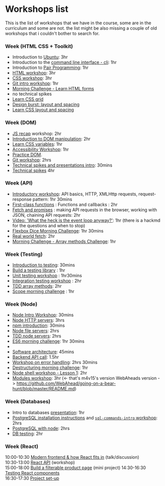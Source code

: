 # Workshops list

This is the list of workshops that we have in the course, some are in the curriculum and some are not.
the list might be also missing a couple of old workshops that i couldn't bother to search for.

### Week (HTML CSS + Toolkit)

- Introduction to [Ubuntu](https://github.com/WebAhead/ubuntu-intro/): 3hr
- Introduction to the [command line interface - cli](https://github.com/WebAhead/cli-intro): 1hr
- Introduction to [Pair Programming](./pair-programming.md): 1hr
- [HTML workshop](https://github.com/WebAhead/html-workshop/): 3hr
- [CSS workshop](https://github.com/WebAhead/css-workshop/): 3hr
- [Git intro workshop](https://docs.google.com/presentation/d/1mu0WhcOG9poJrLlHmWV7ix2dNrFSYWw3BkpjbY0D0gE/edit?usp=sharing): 1hr
- [Morning Challenge - Learn HTML forms](https://github.com/oliverjam/learn-html-forms/)
- no technical spikes
- [Learn CSS grid](https://github.com/bobbysebolao/learn-css-grid)
- [Design burst: layout and spacing](http://facresources.com/slides/design-burst-week2.html#/)
- [Learn CSS layout and spacing](https://github.com/bobbysebolao/learn-css-flexbox)

### Week (DOM)

- [JS recap](https://github.com/WebAhead/js-recap) workshop: 2hr
- [Introduction to DOM manipulation](./dom-intro.md): 2hr
- [Learn CSS variables](https://github.com/WebAhead/master-reference/blob/master/coursebook/week-2/dom-manipulation-ws.md): 1hr
- [Accessibility Workshop](https://github.com/foundersandcoders/web-accessibility/blob/master/putting-yourself-in-someone-elses-shoes.md): 1hr
- [Practice DOM](https://github.com/WebAhead/practice-dom).
- [Git workshop](https://github.com/foundersandcoders/git-workflow-workshop-for-two): 2hrs
- [Technical spikes and presentations intro](https://founders-and-coders.gitbook.io/coursebook/student-handbook/spikes): 30mins 
- [Technical spikes](https://hackmd.io/@EwoSz9j0TESPquoLzQMY_w/S11XEHoC8) 4hr

### Week (API)

- [Introductory workshop](https://github.com/shiryz/api-workshop): API basics, HTTP, XMLHttp requests, request-response pattern: 1hr 30mins
- [First-class functions](https://github.com/oliverjam/first-class-functions) : Functions and callbacks : 2hr
- [Fetch and promises](https://github.com/oliverjam/learn-fetch/) : making API requests in the browser, working with JSON, chaining API requests: 2hr
- [Video: 'What the heck is the event loop anyway?'](https://www.youtube.com/watch?v=8aGhZQkoFbQ&t=5s): 1hr (there is a hackmd for the questions and when to stop)
- [Flexbox Dice Morning Challenge](https://github.com/smarthutza/flexbox-workshop): 1hr 30mins
- [Real world fetch](https://github.com/oliverjam/real-world-fetch): 2hr
- [Morning Challenge - Array methods Challenge](https://github.com/WebAhead/array-methods): 1hr

### Week (Testing)
- [Introduction to testing](https://docs.google.com/presentation/d/1t9iD7JpWQsCu3tlb7fSojiu4ypKbyOZkeX87ZK-MUhY/edit?usp=sharing): 30mins
- [Build a testing library](https://github.com/oliverjam/learn-testing/) : 1hr
- [Unit testing workshop](https://github.com/oliverjam/learn-unit-testing) : 1hr30mins
- [Integration testing workshop](https://github.com/oliverjam/learn-integration-testing) : 2hr
- [TDD array methods](https://github.com/oliverjam/tdd-array-methods): 2hr
- [Scope morning challenge](https://github.com/oliverjam/js-scope-challenge) : 1hr

### Week (Node)
- [Node Intro Workshop](https://github.com/oliverjam/node-introduction): 30mins
- [Node HTTP servers](https://github.com/oliverjam/node-http-server): 3hrs
- [npm introduction](https://github.com/foundersandcoders/npm-introduction): 30mins
- [Node file servers](https://github.com/oliverjam/node-file-server): 2hrs
- [TDD node servers](https://github.com/foundersandcoders/ws-tdd-node-server): 2hrs
- [ES6 morning challenge](./morning-challenge-day-2.md): 1hr 30mins
- 
- [Software architecture](https://github.com/WebAhead/Workshop-Software-Architecture-Design/blob/master/README.md): 45mins
- [Backend API call](https://github.com/foundersandcoders/mc-request-module-workshop): 1.5hr
- [Workshop on error handling](https://github.com/oliverjam/learn-node-error-handling): 2hrs 30mins
- [Destructuring morning challenge](https://github.com/oliverjam/learn-destructuring): 1hr
- [Node shell workshop - Lesson 1](https://github.com/foundersandcoders/Node-Shell-Workshop/blob/master/LESSON1.md): 2hr
- [Modules workshop](https://github.com/m4v15/going-on-a-bear-hunt): 3hr (<- that's m4v15's version WebAheads version -> https://github.com/WebAhead/going-on-a-bear-hunt/blob/master/README.md)

### Week (Databases)

- Intro to databases [presentation](https://docs.google.com/presentation/d/1Mvj4VgXKCRW0rvFZxMu1Tqv4QISGN5fL-WQQ2S869Yc/edit?usp=sharing): 1hr
- [PostgreSQL installation instructions](https://github.com/macintoshhelper/learn-sql/blob/master/postgresql/setup.md) and [`sql-commands-intro` workshop](https://github.com/foundersandcoders/sql-commands-intro/): 2hrs
- [PostgreSQL with node](https://github.com/oliverjam/learn-node-postgres): 2hrs
- [DB testing](https://github.com/oliverjam/learn-database-testing): 2hr


### Week (React)

10:00-10:30 [Modern frontend & how React fits in](https://hackmd.io/@EwoSz9j0TESPquoLzQMY_w/HJXKYu0QU#/) (talk/discussion)  
10:30-13:00 [React API](https://github.com/oliverjam/learn-react) (workshop)  
15:00-18:00 [Build a filterable product page](https://github.com/oliverjam/react-food-workshop) (mini project) 
14:30-16:30 [Testing React components](https://github.com/oliverjam/learn-react-testing)  
16:30-17:30 [Project set-up](https://github.com/foundersandcoders/react-week/blob/master/project.md)  
